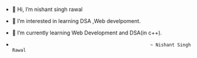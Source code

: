 - 👋 Hi, I’m nishant singh rawal
- 👀 I’m interested in learning DSA ,Web develpoment.
- 🌱 I’m currently learning Web Development and DSA(in c++).

-                                                        ~ Nishant Singh Rawal
  

<!---
nishantrawal2023/nishantrawal2023 is a ✨ special ✨ repository because its `README.md` (this file) appears on your GitHub profile.
You can click the Preview link to take a look at your changes.
--->
